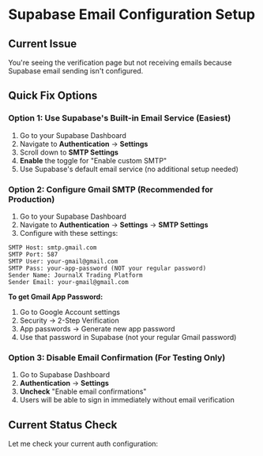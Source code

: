 # Supabase Email Configuration Setup

## Current Issue
You're seeing the verification page but not receiving emails because Supabase email sending isn't configured.

## Quick Fix Options

### Option 1: Use Supabase's Built-in Email Service (Easiest)
1. Go to your Supabase Dashboard
2. Navigate to **Authentication** → **Settings**
3. Scroll down to **SMTP Settings**
4. **Enable** the toggle for "Enable custom SMTP"
5. Use Supabase's default email service (no additional setup needed)

### Option 2: Configure Gmail SMTP (Recommended for Production)
1. Go to your Supabase Dashboard
2. Navigate to **Authentication** → **Settings** → **SMTP Settings**
3. Configure with these settings:

```
SMTP Host: smtp.gmail.com
SMTP Port: 587
SMTP User: your-gmail@gmail.com
SMTP Pass: your-app-password (NOT your regular password)
Sender Name: JournalX Trading Platform
Sender Email: your-gmail@gmail.com
```

**To get Gmail App Password:**
1. Go to Google Account settings
2. Security → 2-Step Verification
3. App passwords → Generate new app password
4. Use that password in Supabase (not your regular Gmail password)

### Option 3: Disable Email Confirmation (For Testing Only)
1. Go to Supabase Dashboard
2. **Authentication** → **Settings**
3. **Uncheck** "Enable email confirmations"
4. Users will be able to sign in immediately without email verification

## Current Status Check

Let me check your current auth configuration:
